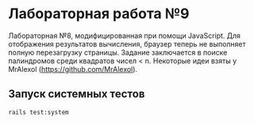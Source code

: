 # Лабораторная работа №9

Лабораторная №8, модифицированная при помощи JavaScript. Для отображения результатов вычисления, браузер теперь не выполняет полную перезагрузку страницы.
Задание заключается в поиске палиндромов среди квадратов чисел < n.
Некоторые идеи взяты у MrAlexol (https://github.com/MrAlexol).

## Запуск системных тестов
```bash
rails test:system
```
